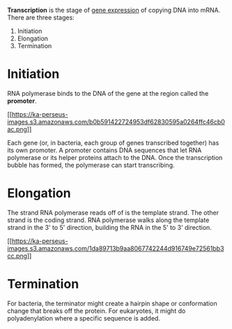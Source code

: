 **Transcription** is the stage of [gene expression](./) of copying DNA into mRNA. There are three stages:

1. Initiation
2. Elongation
3. Termination

# Initiation

RNA polymerase binds to the DNA of the gene at the region called the **promoter**.

[[https://ka-perseus-images.s3.amazonaws.com/b0b591422724953df62830595a0264ffc46cb0ac.png]]

Each gene (or, in bacteria, each group of genes transcribed together) has its own promoter. A promoter contains DNA sequences that let RNA polymerase or its helper proteins attach to the DNA. Once the transcription bubble has formed, the polymerase can start transcribing.

# Elongation

The strand RNA polymerase reads off of is the template strand. The other strand is the coding strand. RNA polymerase walks along the template strand in the 3' to 5' direction, building the RNA in the 5' to 3' direction. 

[[https://ka-perseus-images.s3.amazonaws.com/1da89713b9aa8067742244d916749e72561bb3cc.png]]

# Termination

For bacteria, the terminator might create a hairpin shape or conformation change that breaks off the protein. For eukaryotes, it might do polyadenylation where a specific sequence is added.